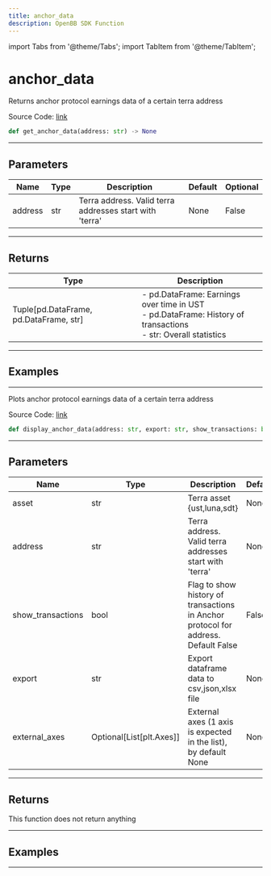 ```yaml
---
title: anchor_data
description: OpenBB SDK Function
---
```


import Tabs from '@theme/Tabs';
import TabItem from '@theme/TabItem';

# anchor_data

<Tabs>
<TabItem value="model" label="Model" default>

Returns anchor protocol earnings data of a certain terra address

Source Code: [link](https://github.com/OpenBB-finance/OpenBBTerminal/tree/main/openbb_terminal/cryptocurrency/defi/cryptosaurio_model.py#L17)

```python
def get_anchor_data(address: str) -> None
```
---

## Parameters

| Name | Type | Description | Default | Optional |
| ---- | ---- | ----------- | ------- | -------- |
| address | str | Terra address. Valid terra addresses start with 'terra' | None | False |

---

## Returns

| Type | Description |
| ---- | ----------- |
| Tuple[pd.DataFrame, pd.DataFrame, str] | - pd.DataFrame: Earnings over time in UST<br/>- pd.DataFrame: History of transactions<br/>- str:              Overall statistics |

---

## Examples

---



</TabItem>
<TabItem value="view" label="View">

Plots anchor protocol earnings data of a certain terra address

Source Code: [link](https://github.com/OpenBB-finance/OpenBBTerminal/tree/main/openbb_terminal/cryptocurrency/defi/cryptosaurio_view.py#L25)

```python
def display_anchor_data(address: str, export: str, show_transactions: bool, external_axes: Optional[List[matplotlib.axes._axes.Axes]]) -> None
```
---

## Parameters

| Name | Type | Description | Default | Optional |
| ---- | ---- | ----------- | ------- | -------- |
| asset | str | Terra asset {ust,luna,sdt} | None | False |
| address | str | Terra address. Valid terra addresses start with 'terra' | None | False |
| show_transactions | bool | Flag to show history of transactions in Anchor protocol for address. Default False | False | False |
| export | str | Export dataframe data to csv,json,xlsx file | None | False |
| external_axes | Optional[List[plt.Axes]] | External axes (1 axis is expected in the list), by default None | None | True |

---

## Returns

This function does not return anything

---

## Examples

---



</TabItem>
</Tabs>